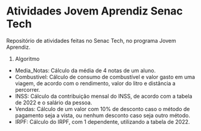 # Atividades Jovem Aprendiz Senac Tech
Repositório de atividades feitas no Senac Tech, no programa Jovem Aprendiz.

1. Algoritmo
  * Media_Notas: Cálculo da média de 4 notas de um aluno.
  * Combustivel: Cálculo de consumo de combustível e valor gasto em uma viagem, de acordo com o rendimento, valor do litro e distância a percorrer.
  * INSS: Cálculo da contribuição mensal do INSS, de acordo com a tabela de 2022 e o salário da pessoa.
  * Vendas: Cálculo de um valor com 10% de desconto caso o método de pagamento seja a vista, ou nenhum desconto caso seja outro método.
  * IRPF: Cálculo do IRPF, com 1 dependente, utilizando a tabela de 2022.
